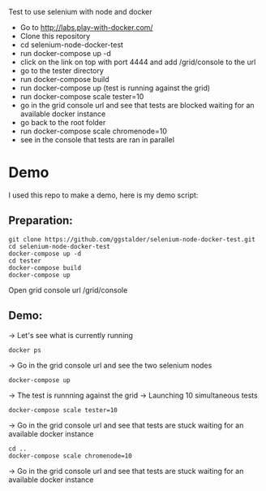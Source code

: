 Test to use selenium with node and docker

- Go to http://labs.play-with-docker.com/
- Clone this repository 
- cd selenium-node-docker-test
- run docker-compose up -d
- click on the link on top with port 4444 and add /grid/console to the url
- go to the tester directory
- run docker-compose build
- run docker-compose up (test is running against the grid)
- run docker-compose scale tester=10
- go in the grid console url and see that tests are blocked waiting for an available docker instance
- go back to the root folder
- run docker-compose scale chromenode=10
- see in the console that tests are ran in parallel

# Demo

I used this repo to make a demo, here is my demo script:

## Preparation:

```
git clone https://github.com/ggstalder/selenium-node-docker-test.git
cd selenium-node-docker-test
docker-compose up -d
cd tester
docker-compose build
docker-compose up
```

Open grid console url /grid/console

## Demo:

-> Let's see what is currently running

```
docker ps
```

-> Go in the grid console url and see the two selenium nodes

```
docker-compose up
```

-> The test is runnning against the grid
-> Launching 10 simultaneous tests

```
docker-compose scale tester=10
```

-> Go in the grid console url and see that tests are stuck waiting for an available docker instance

```
cd ..
docker-compose scale chromenode=10
```

-> Go in the grid console url and see that tests are stuck waiting for an available docker instance

